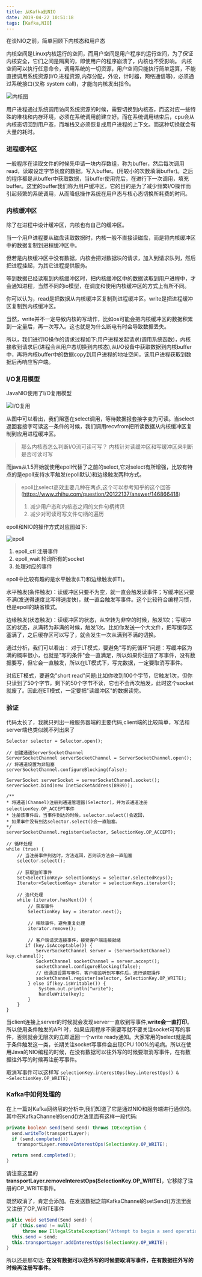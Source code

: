 ```yaml
---
title: 从Kafka到NIO
date: 2019-04-22 10:51:18
tags: [Kafka,NIO]
---
```


在谈NIO之前，简单回顾下内核态和用户态

内核空间是Linux内核运行的空间，而用户空间是用户程序的运行空间，为了保证内核安全，它们之间是隔离的，即使用户的程序崩溃了，内核也不受影响。
内核空间可以执行任意命令，调用系统的一切资源，用户空间只能执行简单运算，不能直接调用系统资源(I/O,进程资源,内存分配，外设，计时器，网络通信等)，必须通过系统接口(又称 system call)，才能向内核发出指令。

![内核图](/images/introduction-kafka/linux-structure.png)

<!--more-->

用户进程通过系统调用访问系统资源的时候，需要切换到内核态，而这对应一些特殊的堆栈和内存环境，必须在系统调用前建立好。而在系统调用结束后，cpu会从内核态切回到用户态，而堆栈又必须恢复成用户进程的上下文。而这种切换就会有大量的耗时。


### 进程缓冲区
一般程序在读取文件的时候先申请一块内存数组，称为buffer，然后每次调用read，读取设定字节长度的数据，写入buffer。(用较小的次数填满buffer)。之后的程序都是从buffer中获取数据，当buffer使用完后，在进行下一次调用，填充buffer。这里的buffer我们称为用户缓冲区，它的目的是为了减少频繁I/O操作而引起频繁的系统调用，从而降低操作系统在用户态与核心态切换所耗费的时间。


### 内核缓冲区
除了在进程中设计缓冲区，内核也有自己的缓冲区。

当一个用户进程要从磁盘读取数据时，内核一般不直接读磁盘，而是将内核缓冲区中的数据复制到进程缓冲区中。

但若是内核缓冲区中没有数据，内核会把对数据块的请求，加入到请求队列，然后把进程挂起，为其它进程提供服务。

等到数据已经读取到内核缓冲区时，把内核缓冲区中的数据读取到用户进程中，才会通知进程，当然不同的io模型，在调度和使用内核缓冲区的方式上有所不同。

你可以认为，read是把数据从内核缓冲区复制到进程缓冲区。write是把进程缓冲区复制到内核缓冲区。

当然，write并不一定导致内核的写动作，比如os可能会把内核缓冲区的数据积累到一定量后，再一次写入。这也就是为什么断电有时会导致数据丢失。


所以，我们进行IO操作的请求过程如下:用户进程发起请求(调用系统函数)，内核接收到请求后(进程会从用户态切换到内核态),从I/O设备中获取数据到内核buffer中，再将内核buffer中的数据copy到用户进程的地址空间，该用户进程获取到数据后再响应客户端。

### I/O复用模型

JavaNIO使用了I/O复用模型

![I/O复用](/images/introduction-kafka/io_multi.png)

从图中可以看出，我们阻塞在select调用，等待数据报套接字变为可读。当select返回套接字可读这一条件的时候，我们调用recvfrom把所读数据从内核缓冲区复制到应用进程缓冲区。
>那么内核态怎么判断I/O流可读可写？
>内核针对读缓冲区和写缓冲区来判断是否可读可写

而java从1.5开始就使用epoll代替了之前的select,它对select有所增强，比较有特点的是epoll支持水平触发(epoll默认)和边缘触发两种方式。
>epoll比select高效主要几种在两点,这个可以参考知乎的这个回答(https://www.zhihu.com/question/20122137/answer/146866418)
>1. 减少用户态和内核态之间的文件句柄拷贝
>2. 减少对可读可写文件句柄的遍历

epoll和NIO的操作方式对应图如下:

![epoll](/images/introduction-kafka/nio_compare_epoll.png)

1. epoll_ctl    注册事件
2. epoll_wait   轮询所有的socket
3. 处理对应的事件

epoll中比较有趣的是水平触发(LT)和边缘触发(ET)。

水平触发(条件触发)：读缓冲区只要不为空，就一直会触发读事件；写缓冲区只要不满(发送得速度比写得速度快)，就一直会触发写事件。这个比较符合编程习惯，也是epoll的缺省模式。

边缘触发(状态触发)：读缓冲区的状态，从空转为非空的时候，触发1次；写缓冲区的状态，从满转为非满的时候，触发1次。比如你发送一个大文件，把写缓存区塞满了，之后缓存区可以写了，就会发生一次从满到不满的切换。


通过分析，我们可以看出： 
对于LT模式，要避免"写的死循环"问题：写缓冲区为满的概率很小，也就是"写的条件"会一直满足，所以如果你注册了写事件，没有数据要写，但它会一直触发，所以在LT模式下，写完数据，一定要取消写事件。

对应ET模式，要避免"short read"问题:比如你收到100个字节，它触发1次，但你只读到了50个字节，剩下的50个字节不读，它也不会再次触发，此时这个socket就废了。因此在ET模式，一定要把"读缓冲区"的数据读完。


### 验证

代码太长了，我就只列出一段服务器端的主要代码,client端的比较简单，写法和server端也类似就不列出来了
```
Selector selector = Selector.open();

// 创建通道ServerSocketChannel
ServerSocketChannel serverSocketChannel = ServerSocketChannel.open();
// 将通道设置为非阻塞
serverSocketChannel.configureBlocking(false);

ServerSocket serverSocket = serverSocketChannel.socket();
serverSocket.bind(new InetSocketAddress(8989));

/**
* 将通道(Channel)注册到通道管理器(Selector)，并为该通道注册selectionKey.OP_ACCEPT事件
* 注册该事件后，当事件到达的时候，selector.select()会返回，
* 如果事件没有到达selector.select()会一直阻塞。
*/
serverSocketChannel.register(selector, SelectionKey.OP_ACCEPT);

// 循环处理
while (true) {
    // 当注册事件到达时，方法返回，否则该方法会一直阻塞
    selector.select();

    // 获取监听事件
    Set<SelectionKey> selectionKeys = selector.selectedKeys();
    Iterator<SelectionKey> iterator = selectionKeys.iterator();

    // 迭代处理
    while (iterator.hasNext()) {
        // 获取事件
        SelectionKey key = iterator.next();

        // 移除事件，避免重复处理
        iterator.remove();

        // 客户端请求连接事件，接受客户端连接就绪
       if (key.isAcceptable()) {
           ServerSocketChannel server = (ServerSocketChannel) key.channel();
           SocketChannel socketChannel = server.accept();
           socketChannel.configureBlocking(false);
           // 给通道设置写事件，客户端监听到写事件后，进行读取操作
           socketChannel.register(selector, SelectionKey.OP_WRITE);
        } else if(key.isWritable()) {
            System.out.println("write");
            handleWrite(key);
        }
    }
}

```

当client连接上server的时候就会发现server一直收到写事件,**write会一直打印**。所以使用条件触发的API 时，如果应用程序不需要写就不要关注socket可写的事件，否则就会无限次的立即返回一个write ready通知。大家常用的select就是属于条件触发这一类，长期关注socket写事件会出现CPU 100%的毛病。所以在使用Java的NIO编程的时候，在没有数据可以往外写的时候要取消写事件，在有数据往外写的时候再注册写事件。

取消写事件可以这样写 `selectionKey.interestOps(key.interestOps() & ~SelectionKey.OP_WRITE);`

### Kafka中如何处理的

在上一篇对Kafka网络层的分析中,我们知道了它是通过NIO和服务端进行通信的。其中在KafkaChannel的send()方法里面有这样一段代码:

```java
private boolean send(Send send) throws IOException {
  send.writeTo(transportLayer);
  if (send.completed())
    transportLayer.removeInterestOps(SelectionKey.OP_WRITE);

  return send.completed();
}

```
请注意这里的**transportLayer.removeInterestOps(SelectionKey.OP_WRITE)**，它移除了注册的OP_WRITE事件。

既然取消了，肯定会添加。在发送数据之前KafkaChannel的setSend()方法里面又注册了OP_WRITE事件
```java
public void setSend(Send send) {
  if (this.send != null)
      throw new IllegalStateException("Attempt to begin a send operation with prior send operation still in progress, connection id is " + id);
  this.send = send;
  this.transportLayer.addInterestOps(SelectionKey.OP_WRITE);
}
```

所以还是那句话: **在没有数据可以往外写的时候要取消写事件，在有数据往外写的时候再注册写事件。**

